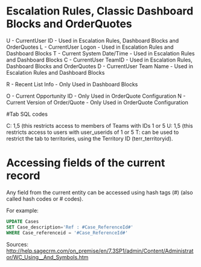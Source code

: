 # Escalation Rules, Classic Dashboard Blocks and OrderQuotes

U - CurrentUser ID - Used in Escalation Rules, Dashboard Blocks and OrderQuotes
L - CurrentUser Logon - Used in Escalation Rules and Dashboard Blocks
T - Current System Date/Time - Used in Escalation Rules and Dashboard Blocks
C - CurrentUser TeamID - Used in Escalation Rules, Dashboard Blocks and OrderQuotes
D - CurrentUser Team Name - Used in Escalation Rules and Dashboard Blocks

R - Recent List Info - Only Used in Dashboard Blocks

O - Current Opportunity ID - Only Used in OrderQuote Configuration
N - Current Version of Order/Quote - Only Used in OrderQuote Configuration



#Tab SQL codes

C: 1,5 (this restricts access to members of Teams with IDs 1 or 5
U: 1,5 (this restricts access to users with user_userids of 1 or 5
T: can be used to restrict the tab to territories, using the Territory ID (terr_territoryid).



# Accessing fields of the current record

Any field from the current entity can be accessed using hash tags (#) (also called hash codes or # codes).

For example:

```SQL
UPDATE Cases
SET Case_description='Ref : #Case_ReferenceId#'
WHERE Case_referenceid = '#Case_ReferenceId#'
```



Sources:
http://help.sagecrm.com/on_premise/en/7.3SP1/admin/Content/Administrator/WC_Using__And_Symbols.htm